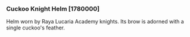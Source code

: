 ### Cuckoo Knight Helm [1780000]

Helm worn by Raya Lucaria Academy knights. Its brow is adorned with a single cuckoo's feather.